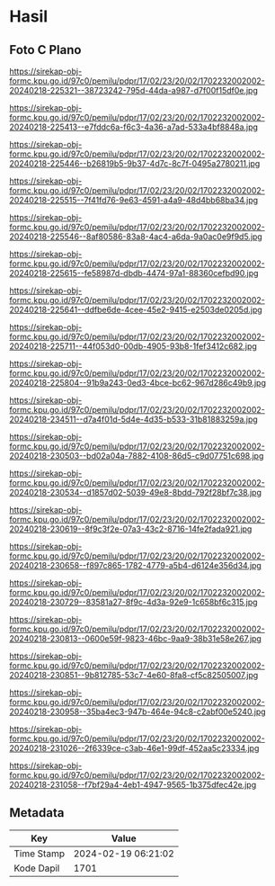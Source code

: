 # Hasil

## Foto C Plano

https://sirekap-obj-formc.kpu.go.id/97c0/pemilu/pdpr/17/02/23/20/02/1702232002002-20240218-225321--38723242-795d-44da-a987-d7f00f15df0e.jpg

https://sirekap-obj-formc.kpu.go.id/97c0/pemilu/pdpr/17/02/23/20/02/1702232002002-20240218-225413--e7fddc6a-f6c3-4a36-a7ad-533a4bf8848a.jpg

https://sirekap-obj-formc.kpu.go.id/97c0/pemilu/pdpr/17/02/23/20/02/1702232002002-20240218-225446--b26819b5-9b37-4d7c-8c7f-0495a2780211.jpg

https://sirekap-obj-formc.kpu.go.id/97c0/pemilu/pdpr/17/02/23/20/02/1702232002002-20240218-225515--7f41fd76-9e63-4591-a4a9-48d4bb68ba34.jpg

https://sirekap-obj-formc.kpu.go.id/97c0/pemilu/pdpr/17/02/23/20/02/1702232002002-20240218-225546--8af80586-83a8-4ac4-a6da-9a0ac0e9f9d5.jpg

https://sirekap-obj-formc.kpu.go.id/97c0/pemilu/pdpr/17/02/23/20/02/1702232002002-20240218-225615--fe58987d-dbdb-4474-97a1-88360cefbd90.jpg

https://sirekap-obj-formc.kpu.go.id/97c0/pemilu/pdpr/17/02/23/20/02/1702232002002-20240218-225641--ddfbe6de-4cee-45e2-9415-e2503de0205d.jpg

https://sirekap-obj-formc.kpu.go.id/97c0/pemilu/pdpr/17/02/23/20/02/1702232002002-20240218-225711--44f053d0-00db-4905-93b8-1fef3412c682.jpg

https://sirekap-obj-formc.kpu.go.id/97c0/pemilu/pdpr/17/02/23/20/02/1702232002002-20240218-225804--91b9a243-0ed3-4bce-bc62-967d286c49b9.jpg

https://sirekap-obj-formc.kpu.go.id/97c0/pemilu/pdpr/17/02/23/20/02/1702232002002-20240218-234511--d7a4f01d-5d4e-4d35-b533-31b81883259a.jpg

https://sirekap-obj-formc.kpu.go.id/97c0/pemilu/pdpr/17/02/23/20/02/1702232002002-20240218-230503--bd02a04a-7882-4108-86d5-c9d07751c698.jpg

https://sirekap-obj-formc.kpu.go.id/97c0/pemilu/pdpr/17/02/23/20/02/1702232002002-20240218-230534--d1857d02-5039-49e8-8bdd-792f28bf7c38.jpg

https://sirekap-obj-formc.kpu.go.id/97c0/pemilu/pdpr/17/02/23/20/02/1702232002002-20240218-230619--8f9c3f2e-07a3-43c2-8716-14fe2fada921.jpg

https://sirekap-obj-formc.kpu.go.id/97c0/pemilu/pdpr/17/02/23/20/02/1702232002002-20240218-230658--f897c865-1782-4779-a5b4-d6124e356d34.jpg

https://sirekap-obj-formc.kpu.go.id/97c0/pemilu/pdpr/17/02/23/20/02/1702232002002-20240218-230729--83581a27-8f9c-4d3a-92e9-1c658bf6c315.jpg

https://sirekap-obj-formc.kpu.go.id/97c0/pemilu/pdpr/17/02/23/20/02/1702232002002-20240218-230813--0600e59f-9823-46bc-9aa9-38b31e58e267.jpg

https://sirekap-obj-formc.kpu.go.id/97c0/pemilu/pdpr/17/02/23/20/02/1702232002002-20240218-230851--9b812785-53c7-4e60-8fa8-cf5c82505007.jpg

https://sirekap-obj-formc.kpu.go.id/97c0/pemilu/pdpr/17/02/23/20/02/1702232002002-20240218-230958--35ba4ec3-947b-464e-94c8-c2abf00e5240.jpg

https://sirekap-obj-formc.kpu.go.id/97c0/pemilu/pdpr/17/02/23/20/02/1702232002002-20240218-231026--2f6339ce-c3ab-46e1-99df-452aa5c23334.jpg

https://sirekap-obj-formc.kpu.go.id/97c0/pemilu/pdpr/17/02/23/20/02/1702232002002-20240218-231058--f7bf29a4-4eb1-4947-9565-1b375dfec42e.jpg


## Metadata

| Key        | Value               |
| ---------- | ------------------- |
| Time Stamp | 2024-02-19 06:21:02 |
| Kode Dapil | 1701                |



